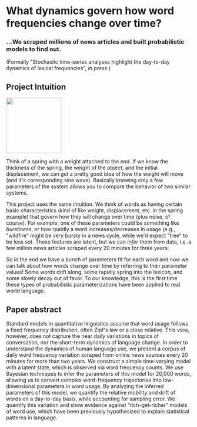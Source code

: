 # What dynamics govern how word frequencies change over time?
### ...We scraped millions of news articles and built probabilistic models to find out.
(Formally "Stochastic time-series analyses highlight the day-to-day dynamics of lexical frequencies", *in press* )



## Project Intuition

<img src="https://web2.ph.utexas.edu/~coker2/index.files/MassSpring.gif" width="150" height="150" />

Think of a spring with a weight attached to the end. If we know the thickness of the spring, the weight of the object, and the initial displacement, we can get a pretty good idea of how the weight will move (and it's corresponding sine wave). Basically knowing only a few parameters of the system allows you to compare the behavior of two similar systems. 

This project uses the same intuition. We think of words as having certain basic characteristics (kind of like  weight, displacement, etc. in the spring example) that govern how they will change over time (plus noise, of course). For example, one of these parameters could be something like *burstiness*, or how rpaidly a word increases/decreases in usage (e.g., "wildfire" might be very bursty in a news cycle, while we'd expect "tree" to be less so). These features are latent, but we can *infer* them from data, i.e. a few million news articles scraped every 20 minutes for three years. 

So in the end we have a bunch of parameters fit for each word and now we can talk about how words change over time by referring to their parameter values! Some words drift along, some rapidly spring into the lexicon, and some slowly decay out of favor. To our knowledge, this is the first time these types of probabilistic parameterizations have been applied to real world language. 

## Paper abstract
Standard models in quantitative linguistics assume that word usage follows a fixed frequency  distribution, often Zipf's law or a close relative. This view, however, does not capture the near daily variations in topics of conversation, nor the short-term dynamics of language change. In order to understand the dynamics of human language use, we present a corpus of daily word frequency variation scraped from online news sources every 20 minutes for more than two years. We construct a simple time-varying model with a latent state, which is observed via word frequency counts. We use Bayesian techniques to infer the parameters of this model for 20,000 words, allowing us to convert complex word-frequency trajectories into low-dimensional parameters in word usage. By analyzing the inferred parameters of this model, we quantify the relative mobility and drift of words on a day-to-day basis, while accounting for sampling error. We quantify this variation and show evidence against “rich-get-richer” models of word use, which have been previously hypothesized to explain statistical patterns in language.





